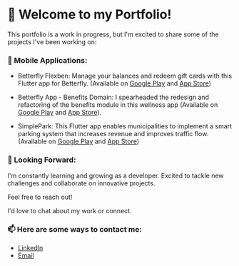 # 📘 Welcome to my Portfolio!

This portfolio is a work in progress, but I'm excited to share some of the projects I've been working on:

### 📱 Mobile Applications:

- Betterfly Flexben: Manage your balances and redeem gift cards with this Flutter app for Betterfly. (Available on [Google Play](https://play.google.com/store/apps/details?id=com.gobetterfly.wallet&hl=es_CL) and [App Store](https://apps.apple.com/cl/app/betterfly-flexben/id1628902355))

- Betterfly App - Benefits Domain: I spearheaded the redesign and refactoring of the benefits module in this wellness app (Available on [Google Play](https://play.google.com/store/apps/details?id=com.betterfly.app&hl=es_CL) and [App Store](https://apps.apple.com/cl/app/betterfly-effect/id6450281976)).

- SimplePark: This Flutter app enables municipalities to implement a smart parking system that increases revenue and improves traffic flow. (Available on [Google Play](https://play.google.com/store/apps/details?id=com.simplepark.simplepark&hl=es_CL) and [App Store](https://apps.apple.com/cl/app/simplepark/id1597183523))

### 👀 Looking Forward:

I'm constantly learning and growing as a developer. Excited to tackle new challenges and collaborate on innovative projects.

Feel free to reach out!

I'd love to chat about my work or connect.

### 📫 Here are some ways to contact me:
- [LinkedIn](https://www.linkedin.com/in/ignacio-llanos-berrocal-3406ab202/)
- [Email](ignaciollanosberrocal@gmail.com)
